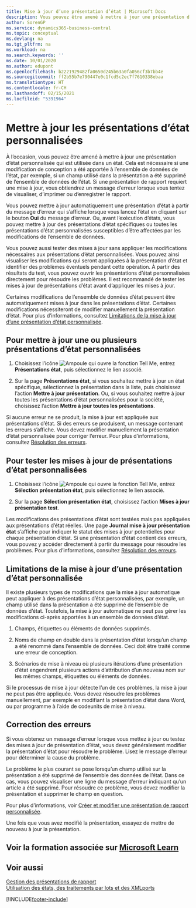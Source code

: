 ```yaml
---
title: Mise à jour d’une présentation d’état | Microsoft Docs
description: Vous pouvez être amené à mettre à jour une présentation d’état personnalisée qui est utilisée dans un état. Cela est nécessaire si une modification de conception a été apportée à l’ensemble de données de l’état, par exemple, si un champ utilisé dans la présentation a été supprimé de l’ensemble de données de l’état.
author: SorenGP
ms.service: dynamics365-business-central
ms.topic: conceptual
ms.devlang: na
ms.tgt_pltfrm: na
ms.workload: na
ms.search.keywords: ''
ms.date: 10/01/2020
ms.author: edupont
ms.openlocfilehash: b2221929482fa0650d245b63a0fa056cf3b7bb4e
ms.sourcegitcommit: ff2b55b7e790447e0c1fcd5c2ec7f7610338ebaa
ms.translationtype: HT
ms.contentlocale: fr-CH
ms.lasthandoff: 02/15/2021
ms.locfileid: "5391964"
---
```

# <a name="update-custom-report-layouts"></a>Mettre à jour les présentations d’état personnalisées
À l’occasion, vous pouvez être amené à mettre à jour une présentation d’état personnalisée qui est utilisée dans un état. Cela est nécessaire si une modification de conception a été apportée à l’ensemble de données de l’état, par exemple, si un champ utilisé dans la présentation a été supprimé de l’ensemble de données de l’état. Si une présentation de rapport requiert une mise à jour, vous obtiendrez un message d’erreur lorsque vous tentez de visualiser, d’imprimer ou d’enregistrer le rapport.  

Vous pouvez mettre à jour automatiquement une présentation d’état à partir du message d’erreur qui s’affiche lorsque vous lancez l’état en cliquant sur le bouton **Oui** du message d’erreur. Ou, avant l’exécution d’états, vous pouvez mettre à jour des présentations d’état spécifiques ou toutes les présentations d’état personnalisées susceptibles d’être affectées par les modifications de l’ensemble de données.  

Vous pouvez aussi tester des mises à jour sans appliquer les modifications nécessaires aux présentations d’état personnalisées. Vous pouvez ainsi visualiser les modifications qui seront appliquées à la présentation d’état et identifier des problèmes éventuels pendant cette opération. À partir des résultats du test, vous pouvez ouvrir les présentations d’état personnalisées directement pour résoudre les problèmes. Il est recommandé de tester les mises à jour de présentations d’état avant d’appliquer les mises à jour.  

Certaines modifications de l’ensemble de données d’état peuvent être automatiquement mises à jour dans les présentations d’état. Certaines modifications nécessiteront de modifier manuellement la présentation d’état. Pour plus d’informations, consultez [Limitations de la mise à jour d’une présentation d’état personnalisée](ui-update-report-layouts.md#UpdateLimitations).  

## <a name="to-update-one-or-more-custom-report-layouts"></a>Pour mettre à jour une ou plusieurs présentations d’état personnalisées  

1.  Choisissez l’icône ![Ampoule qui ouvre la fonction Tell Me](media/ui-search/search_small.png "Dites-moi ce que vous voulez faire"), entrez **Présentations état**, puis sélectionnez le lien associé.  

2.  Sur la page **Présentations état**, si vous souhaitez mettre à jour un état spécifique, sélectionnez la présentation dans la liste, puis choisissez l’action **Mettre à jour présentation**. Ou, si vous souhaitez mettre à jour toutes les présentations d’état personnalisées pour la société, choisissez l’action **Mettre à jour toutes les présentations**.  

Si aucune erreur ne se produit, la mise à jour est appliquée aux présentations d’état. Si des erreurs se produisent, un message contenant les erreurs s’affiche. Vous devez modifier manuellement la présentation d’état personnalisée pour corriger l’erreur. Pour plus d’informations, consultez [Résolution des erreurs](ui-update-report-layouts.md#FixErrors).  

## <a name="to-test-custom-report-layout-updates"></a>Pour tester les mises à jour de présentations d’état personnalisées  

1.  Choisissez l’icône ![Ampoule qui ouvre la fonction Tell Me](media/ui-search/search_small.png "Dites-moi ce que vous voulez faire"), entrez **Sélection présentation état**, puis sélectionnez le lien associé.  

2.  Sur la page **Sélection présentation état**, choisissez l’action **Mises à jour présentation test**.  

 Les modifications des présentations d’état sont testées mais pas appliquées aux présentations d’état réelles. Une page **Journal mise à jour présentation état** s’affiche pour indiquer le statut des mises à jour potentielles pour chaque présentation d’état. Si une présentation d’état contient des erreurs, vous pouvez y accéder directement à partir du message pour résoudre les problèmes. Pour plus d’informations, consultez [Résolution des erreurs](ui-update-report-layouts.md#FixErrors).  

##  <a name="limitations-of-the-custom-report-layout-update"></a><a name="UpdateLimitations"></a> Limitations de la mise à jour d’une présentation d’état personnalisée  
 Il existe plusieurs types de modifications que la mise à jour automatique peut appliquer à des présentations d’état personnalisées, par exemple, un champ utilisé dans la présentation a été supprimé de l’ensemble de données d’état. Toutefois, la mise à jour automatique ne peut pas gérer les modifications ci-après apportées à un ensemble de données d’état.  

1.  Champs, étiquettes ou éléments de données supprimés.  

2.  Noms de champ en double dans la présentation d’état lorsqu’un champ a été renommé dans l’ensemble de données. Ceci doit être traité comme une erreur de conception.  

3.  Scénarios de mise à niveau où plusieurs itérations d’une présentation d’état engendrent plusieurs actions d’attribution d’un nouveau nom sur les mêmes champs, étiquettes ou éléments de données.  

 Si le processus de mise à jour détecte l’un de ces problèmes, la mise à jour ne peut pas être appliquée. Vous devez résoudre les problèmes manuellement, par exemple en modifiant la présentation d’état dans Word, ou par programme à l’aide de codeunits de mise à niveau.  

##  <a name="fixing-errors"></a><a name="FixErrors"></a> Correction des erreurs  
 Si vous obtenez un message d’erreur lorsque vous mettez à jour ou testez des mises à jour de présentation d’état, vous devez généralement modifier la présentation d’état pour résoudre le problème. Lisez le message d’erreur pour déterminer la cause du problème.  

 Le problème le plus courant se pose lorsqu’un champ utilisé sur la présentation a été supprimé de l’ensemble des données de l’état. Dans ce cas, vous pouvez visualiser une ligne du message d’erreur indiquant qu’un article a été supprimé. Pour résoudre ce problème, vous devez modifier la présentation et supprimer le champ en question.  

 Pour plus d’informations, voir [Créer et modifier une présentation de rapport personnalisée](ui-how-create-custom-report-layout.md#ModifyCustomLayout).  

Une fois que vous avez modifié la présentation, essayez de mettre de nouveau à jour la présentation.  

## <a name="see-related-training-at-microsoft-learn"></a>Voir la formation associée sur [Microsoft Learn](/learn/modules/change-documents-dynamics-365-business-central/index)

## <a name="see-also"></a>Voir aussi  
 [Gestion des présentations de rapport](ui-manage-report-layouts.md)  
 [Utilisation des états, des traitements par lots et des XMLports](ui-work-report.md)  


[!INCLUDE[footer-include](includes/footer-banner.md)]